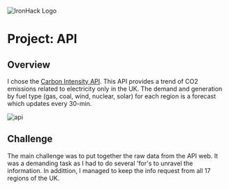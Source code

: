 ![IronHack Logo](https://s3-eu-west-1.amazonaws.com/ih-materials/uploads/upload_d5c5793015fec3be28a63c4fa3dd4d55.png)

# Project: API

## Overview
I chose the [Carbon Intensity API](https://carbonintensity.org.uk/). This API provides a trend of CO2 emissions related to electricity only in the UK. The demand and generation by fuel type (gas, coal, wind, nuclear, solar) for each region is a forecast which updates every 30-min.

![api](https://dl.dropboxusercontent/s/r7e9pilhlwq9ezy/API1.png?dl=0)

## Challenge

The main challenge was to put together the raw data from the API web. It was a demanding task as I had to do several 'for's to unravel the information. In addittion, I managed to keep the info request from all 17 regions of the UK.

